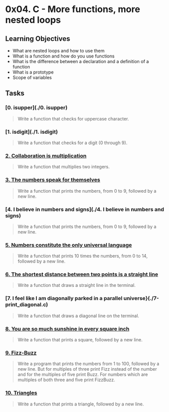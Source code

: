# 0x04. C - More functions, more nested loops
## Learning Objectives
* What are nested loops and how to use them
* What is a function and how do you use functions
* What is the difference between a declaration and a definition of a function
* What is a prototype
* Scope of variables
## **Tasks**
### [0. isupper](./0. isupper)
> Write a function that checks for uppercase character.
### [1. isdigit](./1. isdigit)
> Write a function that checks for a digit (0 through 9).
### [2. Collaboration is multiplication](./2-mul.c)
> Write a function that multiplies two integers.
### [3. The numbers speak for themselves](./3-print_numbers.c)
> Write a function that prints the numbers, from 0 to 9, followed by a new line.
### [4. I believe in numbers and signs](./4. I believe in numbers and signs)
> Write a function that prints the numbers, from 0 to 9, followed by a new line.
### [5. Numbers constitute the only universal language](./5-more_numbers.c)
> Write a function that prints 10 times the numbers, from 0 to 14, followed by a new line.
### [6. The shortest distance between two points is a straight line](./6-print_line.c)
> Write a function that draws a straight line in the terminal.
### [7. I feel like I am diagonally parked in a parallel universe}(./7-print_diagonal.c)
> Write a function that draws a diagonal line on the terminal.
### [8. You are so much sunshine in every square inch](.8-print_square.c)
> Write a function that prints a square, followed by a new line.
### [9. Fizz-Buzz](./9-fizz_buzz.c)
> Write a program that prints the numbers from 1 to 100, followed by a new line. But for multiples of three print Fizz instead of the number and for the multiples of five print Buzz. For numbers which are multiples of both three and five print FizzBuzz.
### [10. Triangles](./10-print_triangle.c)
> Write a function that prints a triangle, followed by a new line.
